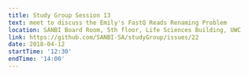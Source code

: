 ```yaml
---
title: Study Group Session 13
text: meet to discuss the Emily's FastQ Reads Renaming Problem
location: SANBI Board Room, 5th floor, Life Sciences Building, UWC
link: https://github.com/SANBI-SA/studyGroup/issues/22
date: 2018-04-12
startTime: '12:30'
endTime: '14:00'
---
```

